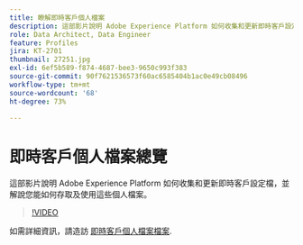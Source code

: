 ```yaml
---
title: 瞭解即時客戶個人檔案
description: 這部影片說明 Adobe Experience Platform 如何收集和更新即時客戶設定檔，並解說您能如何存取及使用這些個人檔案。
role: Data Architect, Data Engineer
feature: Profiles
jira: KT-2701
thumbnail: 27251.jpg
exl-id: 6ef5b589-f874-4687-bee3-9650c993f383
source-git-commit: 90f7621536573f60ac6585404b1ac0e49cb08496
workflow-type: tm+mt
source-wordcount: '68'
ht-degree: 73%

---
```


# 即時客戶個人檔案總覽

這部影片說明 Adobe Experience Platform 如何收集和更新即時客戶設定檔，並解說您能如何存取及使用這些個人檔案。

>[!VIDEO](https://video.tv.adobe.com/v/27251?quality=12&learn=on)

如需詳細資訊，請造訪 [即時客戶個人檔案檔案](https://experienceleague.adobe.com/docs/experience-platform/profile/home.html?lang=zh-Hant).
